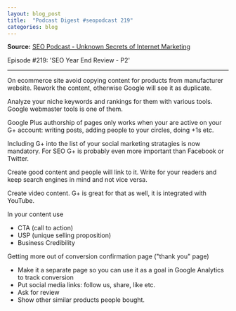 ```yaml
---
layout: blog_post
title:  "Podcast Digest #seopodcast 219"
categories: blog
---
```


**Source:** [SEO Podcast - Unknown Secrets of Internet Marketing](http://www.e-webstyle.com)

Episode #219: 'SEO Year End Review - P2'

---

On ecommerce site avoid copying content for products from manufacturer website. Rework the content, otherwise Google will see it as duplicate.

Analyze your niche keywords and rankings for them with various tools. Google webmaster tools is one of them.

Google Plus authorship of pages only works when your are active on your G+ account: writing posts, adding people to your circles, doing +1s etc.

Including G+ into the list of your social marketing stratagies is now mandatory. For SEO G+ is probably even more important than Facebook or Twitter.

Create good content and people will link to it. Write for your readers and keep search engines in mind and not vice versa.

Create video content. G+ is great for that as well, it is integrated with YouTube.

In your content use

* CTA (call to action)
* USP (unique selling proposition)
* Business Credibility

Getting more out of conversion confirmation page ("thank you" page)

* Make it a separate page so you can use it as a goal in Google Analytics to track conversion
* Put social media links: follow us, share, like etc.
* Ask for review
* Show other similar products people bought.


